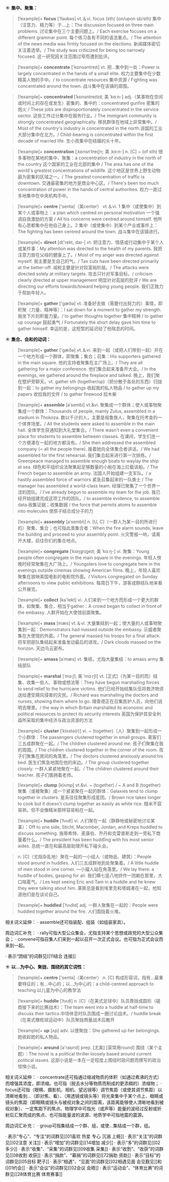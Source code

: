 ☀ <span class="category">**集中、聚集：**</span>
>[!example]+ <span class="vocabulary">**focus**</span> ['fəʊkəs] 
> <span class="definition">vt.＆vi. focus (sth) (on/upon sb/sth) 集中（注意力、精力等）于…上：</span>The discussion focused on three main problems. 讨论集中在三个主要问题上。/ Each exercise focuses on a different grammar point. 每个练习各有不同的语法重点。/ The attention of the news media was firmly focused on the elections. 新闻媒体密切关注着选举。/ The study was criticized for being too narrowly focused. 这一研究因关注范围过窄而遭到批评。

>[!example]+ <span class="vocabulary">**concentrate**</span> ['kɒnsəntreɪt] 
> <span class="definition">vt. 把…集中到一处：</span>Power is largely concentrated in the hands of a small elite. 权力主要集中在少数精英人物的手中。/ to concentrate resources 集中资源 / Fighting was concentrated around the town. 战斗集中在该镇的周围。
           
>[!example]+ <span class="vocabulary">**concentrated**</span> [ˈkɒnsntreɪtɪd; 美 ˈkɑ:n-]
> <span class="definition">adj.（某事物在空间或时间上的存在或发生）密集的、集中的：</span>concentrated gunfire 密集的炮火 / These jobs are disproportionately concentrated in the service sector. 这些工作过分集中在服务行业。/ The immigrant community is strongly concentrated geographically. 移民群体在地域上非常集中。/ Most of the country's industry is concentrated in the north.该国的工业大部分集中在北方。/ Child-bearing is concentrated within the first decade of married life. 生小孩集中在结婚的头十年。
           
>[!example]+ <span class="vocabulary">**concentration**</span> [ˌkɒnsnˈtreɪʃn; 美 ˌkɑ:n-]
> <span class="definition">n. [C] ~ (of sth) 很多事物在某地的集中、聚集：</span>a concentration of industry in the north of the country 这个国家的工业在北部的集中 / The area has one of the world's greatest concentrations of wildlife. 这个地区是世界上野生动物最为密集的区域之一。/ The greatest concentration of traffic is downtown. 交通最密集的地方是商业中心区。/ There's been too much concentration of power in the hands of central authorities. 权力一直过多地集中在中央机构手中。
 
>[!example]+ <span class="vocabulary">**centre**</span> ['sentə]（美center）
> <span class="definition">vt.＆vi. 1 集中（或使集中）到某个人或事物上：</span>a plan which centred on personal motivation 一个强调自我激励的方案 / All his concerns were centred around himself. 他所有心思都集中在他自己身上。<span class="definition">2 集中（或使集中）到某个产业或事件上：</span>The fighting has been centred around the town. 战斗集中在该镇进行。

>[!example]+ <span class="vocabulary">**direct**</span> [dɪ'rekt, daɪ-] 
> <span class="definition">vt. 把注意力、情感或行动集中于某个人或某件事：</span>My attention was directed to the health of my parents. 我把注意力放在父母的健康上了。/ Most of my anger was directed against myself. 我主要是生自己的气。/ Tax cuts have been directed primarily at the better-off. 减税主要是针对较富裕阶层。/ The attacks were directed solely at military targets. 攻击只针对军事目标。/ criticism clearly directed at upper management 明显针对高层的批评 / We are directing our efforts towards/toward helping young people. 我们正致力于帮助年轻人。

>[!example]+ <span class="vocabulary">**gather**</span> ['ɡæðə] 
> <span class="definition">vt. 准备好去做（需要付出努力的）事情，即积聚（力量、精神等）：</span>I sat down for a moment to gather my strength. 我坐下片刻积蓄力量。/ to gather thoughts together 集中精神 / to gather up courage 鼓起勇气 / Fortunately the short delay gave him time to gather himself. 幸运的是，这短暂的延迟给了他喘息的时间。

☀ <span class="category">**集合、会和的动词：**</span>
>[!example]+ <span class="vocabulary">**gather**</span> ['ɡæðə] 
> <span class="definition">vt.＆vi. 来到一起（或把人们带到一起）并在一个地方形成一个群体，即聚集；集合；召集：</span>His supporters gathered in the main square. 他的支持者聚集在主广场上。/ They are all gathering for a major conference. 他们集合起来准备开大会。/ In the evenings, we gathered around the fireplace and talked. 晚上，我们聚在壁炉旁聊天。<span class="definition">vt. gather sth (together/up)（把分散于各处的东西）归拢到一起：</span>to gather my belongings 收起我的私人物品 / to gather up my papers 收拾我的文件 / to gather firewood 拾木柴 
           
>[!example]+ <span class="vocabulary">**assemble**</span> [əˈsembl]
> <span class="definition">vt.&vi. 聚集成一个群体；使人或事物聚集成一个群体：</span>Thousands of people, mainly Zulus, assembled in a stadium in Thokoza. 数以千计的人，主要是祖鲁族人，聚集在托考查的一个体育场里。/ All the students were asked to assemble in the main hall. 全体学生获通知到大礼堂集合。/ There wasn't even a convenient place for students to assemble between classes. 在课间，学生们连一个方便凑在一起的地方都没有。/ She then addressed the assembled company (= all the people there). 接着她向全体集合者讲话。/ We had assembled for the first rehearsal. 我们集合起来进行第一次排练。/ Greenpeace managed to assemble enough boats to waylay the ship at sea. 绿色和平组织设法聚集起足够数量的小船在海上拦截该船。/ The French began to assemble an army. 法国人开始组建一支军队。/ a hastily assembled force of warriors 紧急召集起来的一队勇士 / The manager has assembled a world-class team. 经理已聚集了一个世界一流的团队。/ I've already begun to assemble my team for the job. 我已经开始组建完成这项工作的团队。/ to assemble evidence, to assemble data 收集证据；收集数据 / the force that permits atoms to assemble into molecules 使原子结合成分子的力
           
>[!example]+ <span class="vocabulary">**assembly**</span> [əˈsembli]
> <span class="definition">n. [U, C]（一群人为某一目的所进行的）聚集、集合；也可指此类集合者：</span>When the fire alarm sounds, leave the building and proceed to your assembly point. 火灾警报一响，请离开大楼，前往你们的集合地点。

>[!example]+ <span class="vocabulary">**congregate**</span> [ˈkɒŋgrɪgeɪt; 美 ˈkɑ:ŋ-]
> <span class="definition">vi. 聚集：</span>Young people often congregate in the main square in the evenings. 年轻人傍晚时经常聚集在大广场上。/ Youngsters love to congregate here in the evenings outside cinemas showing American films. 晚上，年轻人喜欢聚集在放映美国电影的电影院外面。/ Visitors congregated on Sunday afternoons to view public exhibitions. 每周日下午，游客成群结队地来看公开展览。

>[!example]+ <span class="vocabulary">**collect**</span> [kə'lekt] 
> <span class="definition">vi. 人们来到一个地方而形成一个更大的群体，如聚集、集合，相当于gather：</span>A crowd began to collect in front of the embassy. 人群开始在大使馆前面聚集。

>[!example]+ <span class="vocabulary">**mass**</span> [mæs] 
> <span class="definition">vt.＆vi. 大量集结到一起；使大量的人或事物聚集到一起：</span>Demonstrators had massed outside the embassy. 示威者聚集在大使馆的外面。/ The general massed his troops for a final attack. 将军把部队集结起来准备发动最后的进攻。/ Dark clouds massed on the horizon. 天边乌云密布。
           
>[!example]+ <span class="vocabulary">**amass**</span> [əˈmæs]
> <span class="definition">vt. 集结，尤指大量集结：</span>to amass army 集结部队
  
>[!example]+ <span class="vocabulary">**marshal**</span> [ˈmɑ:ʃl; 美 ˈmɑ:rʃl]
> <span class="definition">vt. [正式]（为某一目的而）结集、收集一些人、事物或想法等：</span>They have begun marshalling forces to send relief to the hurricane victims. 他们已经开始结集队伍将救济物资送给遭受飓风侵害的灾民。/ Richard was marshalling the doctors and nurses, showing them where to go. 理查德正在召集医护人员，向他们说明去哪里。/ the way in which Britain marshalled its economic and political resources to protect its security interests 英国为保护其安全利益所采取的集中经济与政治资源的方法
      
>[!example]+ <span class="vocabulary">**cluster**</span> [ˈklʌstə(r)]
> <span class="definition">vi. ~ (together)（人）聚集到一起形成一个小群体：</span>The passengers clustered together in small groups. 乘客们三五成群聚在一起。/ The children clustered around me. 孩子们聚集在我的周围。/ The children clustered together in the corner of the room. 孩子们聚集在房间的角落里。/ The doctors clustered anxiously around his bed. 医生们焦急地围在他的床边。/ The group clustered together closely. 一群人紧紧地聚在一起。/ The children clustered around their teacher. 孩子们簇拥着老师。
           
>[!example]+ <span class="vocabulary">**clump**</span> [klʌmp]
> <span class="definition">vt.&vi. ~ (together) / ~ A and B (together) 聚集（或被聚集）成一个紧紧聚在一起的群体：</span>Galaxies tend to clump together in clusters. 星系往往聚集形成星团。/ Brown rice takes longer to cook but it doesn't clump together as easily as white rice. 糙米不容易熟，但不会像精米那样容易粘在一起。

>[!example]+ <span class="vocabulary">**huddle**</span> [ˈhʌdl]
> <span class="definition">vi. 人们聚在一起（静静地或秘密地讨论某事）：</span>Off to one side, Sticht, Macomber, Jordan, and Kreps huddled to discuss something. 施蒂希特、麦康伯、乔丹和克雷普斯走到一旁私下商量着什么。/ The president has been huddling with his most senior aides. 总统一直在和最高层助理开私下碰头会。

> <span class="definition">n. [C]（尤指杂乱地）聚在一起的一小组人（或物品、建筑）：</span>People stood around in huddles. 人们三五成群地到处聚集着。/ A little huddle of men stood in one corner. —小撮人站在角落里。/ We lay there: a huddle of bodies, gasping for air. 我们横七竖八地挤作一团躺在那里，大口喘着气。/ Les kept seeing Eric and Tam in a huddle and he knew they were talking about him. 莱斯总是看到埃里克和塔姆凑在一起，他知道他们是在谈论自己。

>[!example]+ <span class="vocabulary">**huddled**</span> [ˈhʌdld]
> <span class="definition">adj. 一群人聚集在一起的：</span>People were huddled together around the fire. 人们围拢着火堆。

相关词义延伸：
· assemble还可指装配、组装（如组装家具）。

周边词汇补充：
· rally可指大型公众集会，尤指支持某个思想或政党的大型公众集会；
· convene可指召集人们来到一起以召开一次正式会议。也可指为正式会议而来到一起。

· 表示“团结”的词群见[[11结合 连接]]

☀ <span class="category">**以…为中心、聚拢、围绕的其它词性：**</span>
>[!example]+ <span class="vocabulary">**centre**</span> ['sentə]（美center）
> <span class="definition">n. [C] 构成形容词，指有…最重要特征的；有…中心的；以…为中心的：</span>a child-centred approach to teaching 以儿童为中心的教学法
      
>[!example]+ <span class="vocabulary">**huddle**</span> [ˈhʌdl]
> <span class="definition">n. [C]（在美式足球中）队员靠拢成圆形（磋商接下来的比赛战术）：</span>The team went into a huddle at half-time to discuss their tactics.中场休息时队员围成一圈讨论战术。/ huddle break（在美式橄榄球运动中）队员聚拢商量战术后散开
 
>[!example]+ <span class="vocabulary">**up**</span> [ʌp] 
> <span class="definition">adv. 以便聚拢：</span>She gathered up her belongings. 她收起她的私人物品。

>[!example]+ <span class="vocabulary">**around**</span> [ə'raʊnd] 
> <span class="definition">prep. [尤美] [英常用round] 围绕（某个主题）：</span>The novel is a political thriller loosely based around current political issues. 这部小说是一本在一定程度上围绕时政问题而撰写的政治惊悚小说。

相关词义延伸：
· concentrate还可指通过缩减物质的体积（如通过煮沸的方式）而增强其浓度，即浓缩。也可指（脱去水分等物质而制成的更浓稠的）浓缩物；
· focus还可指（眼睛、摄影机、相机、望远镜等）调节焦距（或使其调节焦距）以清晰地看到…（即对焦、看）、（用透镜或镜头等）将光束集中于某个点上、眼睛或镜头的焦距（即眼睛或镜头与被视对象之间的距离，该距离能够使人清晰地看到被视对象）、一定焦距下的焦点、物理学中可指光（或声等）能量的波经过反射或折射后汇聚而成的焦点、也可指能量波的波源、地质学中可指地震的震源。

周边词汇补充：
· group可指集结成一个群、组，或使…集结成一个群，组。

· 表示“专心”、“专注”的词群见[[01喜欢 热爱 专心 沉溺 上瘾]]
· 表示“关注”的词群见[[02注意 关注]]
· 表示“增加”的词群见[[14增加 减少]]
· 表示“多”的词群见[[02多少]]
· 表示“收集”、“采集”的词群见[[09收集 采集]]
· 表示“收割”、“收获”的词群见[[08收割 收获]]
· 表示“捐款”、“募捐”的词群见[[72捐助 资助]]
· 表示“目标”的词群见[[05目标 靶子]]
· 表示“相遇”、“见面”的词群见[[02相遇见面 会见觐见]]和[[01约会]]
· 表示“会议”的词群见[[02会议 会晤]]
· 表示“运动会”、“体育比赛”的词群见[[28体育比赛 体育赛事]]
